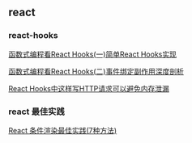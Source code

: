 ## react

### react-hooks

[函数式编程看React Hooks(一)简单React Hooks实现](./react-hook1.md)

[函数式编程看React Hooks(二)事件绑定副作用深度剖析](./react-hook2.md)

[React Hooks中这样写HTTP请求可以避免内存泄漏](./cancel-react-hooks-request.md)

### react 最佳实践

[React 条件渲染最佳实践(7种方法)](./7-react-Conditional.md)

